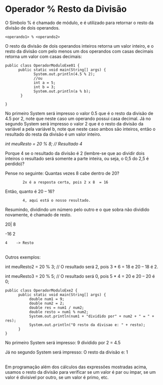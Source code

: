 # Operador % Resto da Divisão

O Símbolo % é chamado de módulo, e é utilizado para retornar o resto da divisão de dois operandos.

```<operando1> % <operando2>```

O resto da divisão de dois operandos inteiros retorna um valor inteiro, e o resto da divisão com pelo menos um dos operandos com casas decimais retorna um valor com casas decimais:

```
public class OperadorModuloExe01 {
      public static void main(String[] args) {
             System.out.println(4.5 % 2);
             //ou
             int a = 5;
             int b = 3;
             System.out.println(a % b);
       }

}
```

No primeiro System será impresso o valor 0.5 que é o resto da divisão de 4.5 por 2, note que neste caso um operando possui casa decimal. Já no segundo System será impresso o valor 2 que é o resto da divisão da variável a pela variável b, note que neste caso ambos são inteiros, então o resultado do resta da divisão é um valor inteiro.

*int meuResto = 20 % 8;   // Resultado 4*

Porque 4 se o resultado da divisão é 2 (lembre-se que ao dividir dois inteiros o resultado será somente a parte inteira, ou seja, o 0,5 do 2,5 é perdido)?

Pense no seguinte: Quantas vezes 8 cabe dentro de 20?

            2x é a resposta certa, pois 2 x 8  = 16

Então, quanto é 20 – 16?

            4, aqui está o nosso resultado.

Resumindo, dividindo um número pelo outro e o que sobra não dividido novamente, é chamado de resto.

 20|   8    

-16   2

    4    -> Resto

<br>
Outros exemplos:

int meuResto2 = 20 % 3; // O resultado será 2, pois 3 * 6 = 18 e 20 – 18 é 2.

int meuResto3 = 20 % 5; // O resultado será 0, pois 5 * 4 = 20 e 20 – 20 é 0;

```
public class OperadorModuloExe2 {
      public static void main(String[] args) {
           double num1 = 9;
           double num2 = 2;
           double res = num1 / num2;
           double resto = num1 % num2;
           System.out.println(num1 + "dividido por" + num2 + " = " + res);
           System.out.println("O resto da divisao e: " + resto);
      }
}
```

No primeiro System será impresso: 9 dividido por 2 = 4.5

Já no segundo System será impresso: O resto da divisão e: 1

<br>
Em programação além dos cálculos das expressões mostradas acima, usamos o resto da divisão para verificar se um valor é par ou ímpar, se um valor é divisível por outro, se um valor é primo, etc.